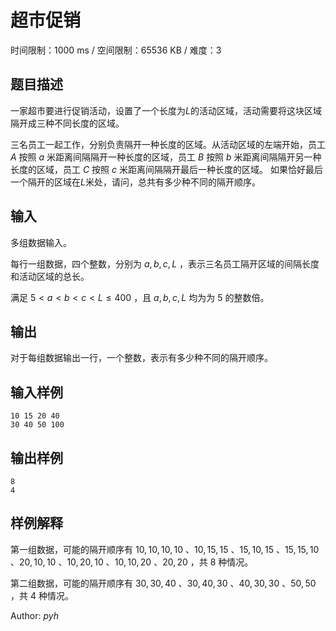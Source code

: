# 超市促销

时间限制：1000 ms / 空间限制：65536 KB / 难度：3

## 题目描述

一家超市要进行促销活动，设置了一个长度为$L$的活动区域，活动需要将这块区域隔开成三种不同长度的区域。

三名员工一起工作，分别负责隔开一种长度的区域。从活动区域的左端开始，员工 $A$ 按照 $a$ 米距离间隔隔开一种长度的区域，员工 $B$ 按照 $b$ 米距离间隔隔开另一种长度的区域，员工 $C$ 按照 $c$ 米距离间隔隔开最后一种长度的区域。
如果恰好最后一个隔开的区域在$L$米处，请问，总共有多少种不同的隔开顺序。

## 输入

多组数据输入。

每行一组数据，四个整数，分别为 $a,b,c,L$ ，表示三名员工隔开区域的间隔长度和活动区域的总长。

满足 $5<a<b<c<L\leq400$ ，且 $a,b,c,L$ 均为为 $5$ 的整数倍。

## 输出

对于每组数据输出一行，一个整数，表示有多少种不同的隔开顺序。

## 输入样例

    10 15 20 40
    30 40 50 100

## 输出样例

    8
    4

## 样例解释

第一组数据，可能的隔开顺序有 $10,10,10,10$ 、$10,15,15$ 、$15,10,15$ 、$15,15,10$ 、$20,10,10$ 、$10,20,10$ 、$10,10,20$  、$20,20$ ，共 $8$ 种情况。

第二组数据，可能的隔开顺序有 $30,30,40$ 、$30,40,30$ 、$40,30,30$ 、$50,50$ ，共 $4$ 种情况。

Author: $pyh$

